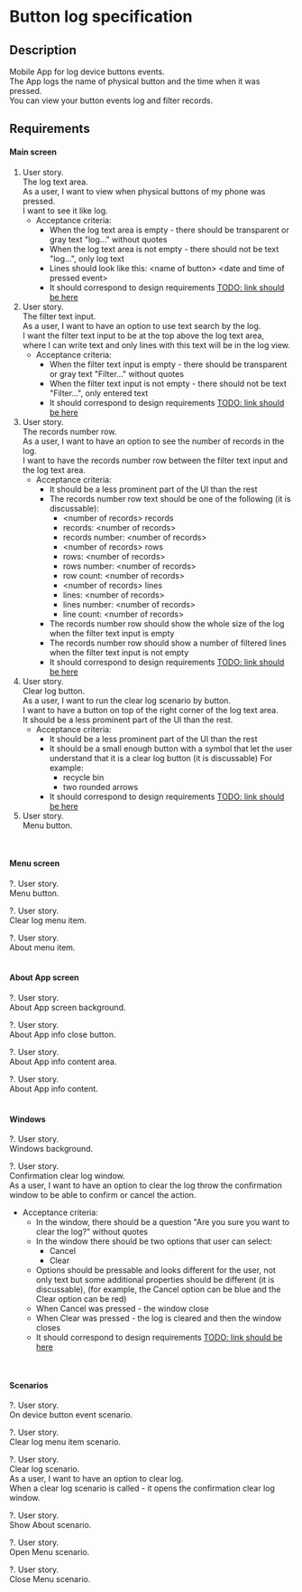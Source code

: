 # Button log specification

## Description

Mobile App for log device buttons events.<br>
The App logs the name of physical button and the time when it was pressed.<br>
You can view your button events log and filter records.<br>


## Requirements

#### Main screen
1. User story.<br>
The log text area.<br>
As a user, I want to view when physical buttons of my phone was pressed.<br>
I want to see it like log.<br>
   - Acceptance criteria:
     - When the log text area is empty - there should be transparent or gray text "log..." without quotes
     - When the log text area is not empty - there should not be text "log...", only log text
     - Lines should look like this: &lt;name of button> &lt;date and time of pressed event>
     - It should correspond to design requirements [TODO: link should be here]()
2. User story.<br>
The filter text input.<br>
As a user, I want to have an option to use text search by the log.<br>
I want the filter text input to be at the top above the log text area,<br>
where I can write text and only lines with this text will be in the log view.<br>
   - Acceptance criteria:
     - When the filter text input is empty - there should be transparent or gray text "Filter..." without quotes
     - When the filter text input is not empty - there should not be text "Filter...", only entered text
     - It should correspond to design requirements [TODO: link should be here]()
3. User story.<br>
The records number row.<br>
As a user, I want to have an option to see the number of records in the log.<br>
I want to have the records number row between the filter text input and the log text area.<br>
   - Acceptance criteria:
     - It should be a less prominent part of the UI than the rest
     - The records number row text should be one of the following (it is discussable):
       - &lt;number of records> records
       - records: &lt;number of records>
       - records number: &lt;number of records>
       - &lt;number of records> rows
       - rows: &lt;number of records>
       - rows number: &lt;number of records>
       - row count: &lt;number of records>
       - &lt;number of records> lines
       - lines: &lt;number of records>
       - lines number: &lt;number of records>
       - line count: &lt;number of records>
     - The records number row should show the whole size of the log when the filter text input is empty
     - The records number row should show a number of filtered lines when the filter text input is not empty
     - It should correspond to design requirements [TODO: link should be here]()
4. User story.<br>
Clear log button.<br>
As a user, I want to run the clear log scenario by button.<br>
I want to have a button on top of the right corner of the log text area.<br>
It should be a less prominent part of the UI than the rest.<br>
   - Acceptance criteria:
     - It should be a less prominent part of the UI than the rest
     - It should be a small enough button with a symbol that let the user understand that it is a clear log button (it is discussable)
       For example:
       - recycle bin
       - two rounded arrows
     - It should correspond to design requirements [TODO: link should be here]()
5. User story.<br>
Menu button.<br>
<br>

#### Menu screen

?. User story.<br>
Menu button.<br>

?. User story.<br>
Clear log menu item.<br>

?. User story.<br>
About menu item.<br>
<br>

#### About App screen

?. User story.<br>
About App screen background.<br>

?. User story.<br>
About App info close button.<br>

?. User story.<br>
About App info content area.<br>

?. User story.<br>
About App info content.<br>
<br>

#### Windows

?. User story.<br>
Windows background.<br>

?. User story.<br>
Confirmation clear log window.<br>
As a user, I want to have an option to clear the log throw the confirmation window to be able to confirm or cancel the action.<br>
   - Acceptance criteria:
     - In the window, there should be a question "Are you sure you want to clear the log?" without quotes
     - In the window there should be two options that user can select:
       - Cancel
       - Clear
     - Options should be pressable and looks different for the user,
       not only text but some additional properties should be different (it is discussable),
       (for example, the Cancel option can be blue and the Clear option can be red)
     - When Cancel was pressed - the window close
     - When Clear was pressed - the log is cleared and then the window closes
     - It should correspond to design requirements [TODO: link should be here]()
<br>

#### Scenarios

?. User story.<br>
On device button event scenario.<br>

?. User story.<br>
Clear log menu item scenario.<br>

?. User story.<br>
Clear log scenario.<br>
As a user, I want to have an option to clear log.<br>
When a clear log scenario is called - it opens the confirmation clear log window.<br>

?. User story.<br>
Show About scenario.<br>

?. User story.<br>
Open Menu scenario.<br>

?. User story.<br>
Close Menu scenario.<br>
<br>
<br>
